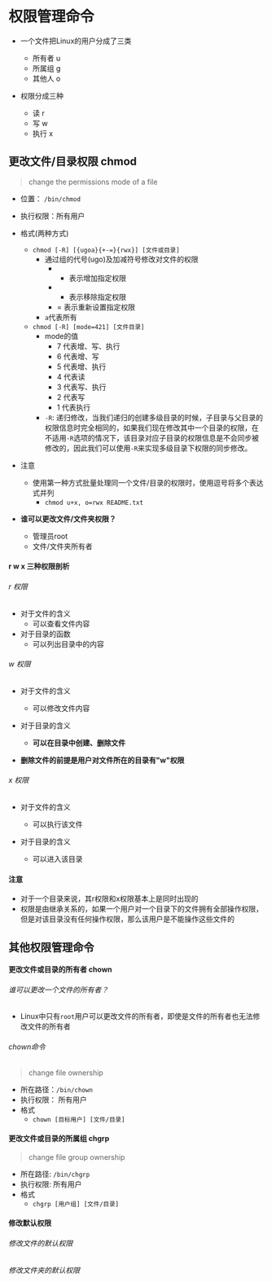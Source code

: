 # 权限管理命令

- 一个文件把Linux的用户分成了三类
	- 所有者 u
	- 所属组	g
	- 其他人	o

- 权限分成三种
	- 读 r
	- 写 w
	- 执行 x

## 更改文件/目录权限 chmod
> change the permissions mode of a file


- 位置： `/bin/chmod`
- 执行权限：所有用户
- 格式(两种方式)
	- `chmod [-R] [{ugoa}{+-=}{rwx}] [文件或目录]`
		- 通过组的代号(ugo)及加减符号修改对文件的权限
			- + 表示增加指定权限
			- - 表示移除指定权限
			- = 表示重新设置指定权限
		- `a`代表所有
	- `chmod [-R] [mode=421] [文件目录]`
		- mode的值
			- 7 代表增、写、执行
			- 6 代表增、写
			- 5 代表增、执行
			- 4 代表读
			- 3 代表写、执行
			- 2 代表写
			- 1 代表执行
		- `-R`: 递归修改，当我们递归的创建多级目录的时候，子目录与父目录的权限信息时完全相同的，如果我们现在修改其中一个目录的权限，在不适用`-R`选项的情况下，该目录对应子目录的权限信息是不会同步被修改的，因此我们可以使用`-R`来实现多级目录下权限的同步修改。
- 注意
	- 使用第一种方式批量处理同一个文件/目录的权限时，使用逗号将多个表达式并列
		- `chmod u+x, o=rwx README.txt`



- **谁可以更改文件/文件夹权限？**
	- 管理员root
	- 文件/文件夹所有者

#### r  w  x 三种权限剖析
###### r 权限
- 对于文件的含义
	- 可以查看文件内容
- 对于目录的函数
	- 可以列出目录中的内容

###### w 权限
- 对于文件的含义
	- 可以修改文件内容	

- 对于目录的含义
	- **可以在目录中创建、删除文件**

- **删除文件的前提是用户对文件所在的目录有"w"权限**

###### x 权限
- 对于文件的含义
	- 可以执行该文件

- 对于目录的含义
	- 可以进入该目录

#### 注意
- 对于一个目录来说，其r权限和x权限基本上是同时出现的
- 权限是由继承关系的，如果一个用户对一个目录下的文件拥有全部操作权限，但是对该目录没有任何操作权限，那么该用户是不能操作这些文件的



## 其他权限管理命令
#### 更改文件或目录的所有者 chown
###### 谁可以更改一个文件的所有者？
- Linux中只有`root`用户可以更改文件的所有者，即使是文件的所有者也无法修改文件的所有者

###### chown命令
> change file ownership

- 所在路径：`/bin/chown`
- 执行权限： 所有用户
- 格式
	- `chown [目标用户] [文件/目录]`

#### 更改文件或目录的所属组 chgrp
> change file group ownership

- 所在路径: `/bin/chgrp`
- 执行权限: 所有用户
- 格式
	- `chgrp [用户组] [文件/目录]`


#### 修改默认权限
###### 修改文件的默认权限


###### 修改文件夹的默认权限

